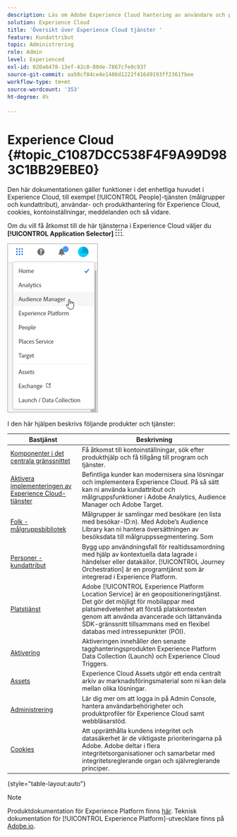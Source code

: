```yaml
---
description: Läs om Adobe Experience Cloud hantering av användare och produkter, människor (målgrupper och kundattribut), Journey Orchestration, erbjudanden, platser, Experience Platform Launch och mobiltjänster.
solution: Experience Cloud
title: 'Översikt över Experience Cloud tjänster '
feature: Kundattribut
topic: Administrering
role: Admin
level: Experienced
exl-id: 020a6478-13ef-42c0-80de-7867cfe0c937
source-git-commit: aa50cf84ce4e1406d1222f416d9193ff2361fbee
workflow-type: tm+mt
source-wordcount: '353'
ht-degree: 4%

---
```


# Experience Cloud {#topic_C1087DCC538F4F9A99D983C1BB29EBE0}

Den här dokumentationen gäller funktioner i det enhetliga huvudet i Experience Cloud, till exempel [!UICONTROL People]-tjänsten (målgrupper och kundattribut), användar- och produkthantering för Experience Cloud, cookies, kontoinställningar, meddelanden och så vidare.

Om du vill få åtkomst till de här tjänsterna i Experience Cloud väljer du **[!UICONTROL Application Selector]**
![](assets/menu-icon.png).

![](assets/platform-core-services.png)

I den här hjälpen beskrivs följande produkter och tjänster:

| Bastjänst | Beskrivning |
|--- |--- |
| [Komponenter i det centrala gränssnittet](experience-cloud.md) | Få åtkomst till kontoinställningar, sök efter produkthjälp och få tillgång till program och tjänster. |
| [Aktivera implementeringen av Experience Cloud-tjänster](core-services.md) | Befintliga kunder kan modernisera sina lösningar och implementera Experience Cloud. På så sätt kan ni använda kundattribut och målgruppsfunktioner i Adobe Analytics, Audience Manager och Adobe Target. |
| [Folk - målgruppsbibliotek](audience-library.md) | Målgrupper är samlingar med besökare (en lista med besökar-ID:n). Med Adobe’s Audience Library kan ni hantera översättningen av besöksdata till målgruppssegmentering. Som |
| [Personer - kundattribut](attributes.md) | Bygg upp användningsfall för realtidssamordning med hjälp av kontextuella data lagrade i händelser eller datakällor. [!UICONTROL Journey Orchestration] är en programtjänst som är integrerad i Experience Platform. |
| [Platstjänst](https://experienceleague.adobe.com/docs/places/using/home.html?lang=en) | Adobe [!UICONTROL Experience Platform Location Service] är en geopositioneringstjänst. Det gör det möjligt för mobilappar med platsmedvetenhet att förstå platskontexten genom att använda avancerade och lättanvända SDK-gränssnitt tillsammans med en flexibel databas med intressepunkter (POI). |
| [Aktivering](activation.md) | Aktiveringen innehåller den senaste tagghanteringsprodukten Experience Platform Data Collection (Launch) och Experience Cloud Triggers. |
| [Assets](experience-cloud-assets.md) | Experience Cloud Assets utgör ett enda centralt arkiv av marknadsföringsmaterial som ni kan dela mellan olika lösningar. |
| [Administrering](admin-getting-started.md) | Lär dig mer om att logga in på Admin Console, hantera användarbehörigheter och produktprofiler för Experience Cloud samt webbläsarstöd. |
| [Cookies](cookies-privacy.md) | Att upprätthålla kundens integritet och datasäkerhet är de viktigaste prioriteringarna på Adobe. Adobe deltar i flera integritetsorganisationer och samarbetar med integritetsreglerande organ och självreglerande principer. |

{style=&quot;table-layout:auto&quot;}

>[!NOTE]
>
>Produktdokumentation för Experience Platform finns [här](https://experienceleague.adobe.com/docs/experience-platform/landing/home.html?lang=en). Teknisk dokumentation för [!UICONTROL Experience Platform]-utvecklare finns på [Adobe.io](https://www.adobe.io/apis/experienceplatform/home/services.html).